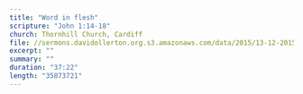 ```yaml
---
title: "Word in flesh"
scripture: "John 1:14-18"
church: Thornhill Church, Cardiff
file: //sermons.davidollerton.org.s3.amazonaws.com/data/2015/13-12-2015.mp3
excerpt: ""
summary: ""
duration: "37:22"
length: "35873721"
---
```

